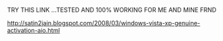 TRY THIS LINK ...TESTED AND 100% WORKING FOR ME AND MINE FRND   
  
  
http://satin2jain.blogspot.com/2008/03/windows-vista-xp-genuine-activation-aio.html